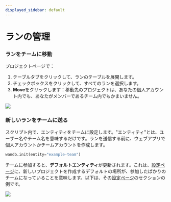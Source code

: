 ```yaml
---
displayed_sidebar: default
---
```

# ランの管理

### ランをチームに移動

プロジェクトページで：

1. テーブルタブをクリックして、ランのテーブルを展開します。
2. チェックボックスをクリックして、すべてのランを選択します。
3. **Move**をクリックします：移動先のプロジェクトは、あなたの個人アカウント内でも、あなたがメンバーであるチーム内でもかまいません。

![](/images/app_ui/demo_move_runs.gif)

### 新しいランをチームに送る

スクリプト内で、エンティティをチームに設定します。"エンティティ"とは、ユーザー名やチーム名を意味するだけです。ランを送信する前に、ウェブアプリで個人アカウントかチームアカウントを作成します。

```python
wandb.init(entity="example-team")
```

チームに参加すると、**デフォルトエンティティ**が更新されます。これは、[設定ページ](https://app.wandb.ai/settings)に、新しいプロジェクトを作成するデフォルトの場所が、参加したばかりのチームになっていることを意味します。以下は、その[設定ページ](https://app.wandb.ai/settings)のセクションの例です。

![](/images/app_ui/send_new_runs_to_team.png)